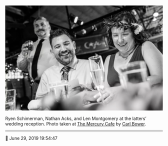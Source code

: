 ![Ryen Schimerman, Nathan Acks, and Len Montgomery](assets/a32da31e7880daedd6f7cf77a8f21a36.webp)

Ryen Schimerman, Nathan Acks, and Len Montgomery at the latters’ wedding reception. Photo taken at [The Mercury Cafe](http://mercurycafe.com/) by [Carl Bower](http://carlbowerphotos.com/).

- - - -

<span aria-hidden="true">📅</span> June 29, 2019 19:54:47
